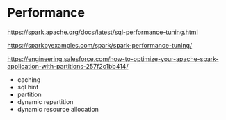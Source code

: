 # Performance

https://spark.apache.org/docs/latest/sql-performance-tuning.html

https://sparkbyexamples.com/spark/spark-performance-tuning/

https://engineering.salesforce.com/how-to-optimize-your-apache-spark-application-with-partitions-257f2c1bb414/
- caching
- sql hint
- partition
- dynamic repartition
- dynamic resource allocation
